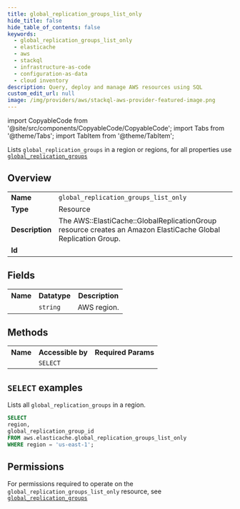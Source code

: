 ```yaml
---
title: global_replication_groups_list_only
hide_title: false
hide_table_of_contents: false
keywords:
  - global_replication_groups_list_only
  - elasticache
  - aws
  - stackql
  - infrastructure-as-code
  - configuration-as-data
  - cloud inventory
description: Query, deploy and manage AWS resources using SQL
custom_edit_url: null
image: /img/providers/aws/stackql-aws-provider-featured-image.png
---
```


import CopyableCode from '@site/src/components/CopyableCode/CopyableCode';
import Tabs from '@theme/Tabs';
import TabItem from '@theme/TabItem';

Lists <code>global_replication_groups</code> in a region or regions, for all properties use <a href="/providers/aws/serviceName/global_replication_groups/"><code>global_replication_groups</code></a>

## Overview
<table><tbody>
<tr><td><b>Name</b></td><td><code>global_replication_groups_list_only</code></td></tr>
<tr><td><b>Type</b></td><td>Resource</td></tr>
<tr><td><b>Description</b></td><td>The AWS::ElastiCache::GlobalReplicationGroup resource creates an Amazon ElastiCache Global Replication Group.</td></tr>
<tr><td><b>Id</b></td><td><CopyableCode code="aws.elasticache.global_replication_groups_list_only" /></td></tr>
</tbody></table>

## Fields
<table><tbody><tr><th>Name</th><th>Datatype</th><th>Description</th></tr><tr><td><CopyableCode code="region" /></td><td><code>string</code></td><td>AWS region.</td></tr>
</tbody></table>

## Methods

<table><tbody>
  <tr>
    <th>Name</th>
    <th>Accessible by</th>
    <th>Required Params</th>
  </tr>
  <tr>
    <td><CopyableCode code="list_resources" /></td>
    <td><code>SELECT</code></td>
    <td><CopyableCode code="region" /></td>
  </tr>
</tbody></table>

## `SELECT` examples
Lists all <code>global_replication_groups</code> in a region.
```sql
SELECT
region,
global_replication_group_id
FROM aws.elasticache.global_replication_groups_list_only
WHERE region = 'us-east-1';
```


## Permissions

For permissions required to operate on the <code>global_replication_groups_list_only</code> resource, see <a href="/providers/aws/elasticache/global_replication_groups/#permissions"><code>global_replication_groups</code></a>

